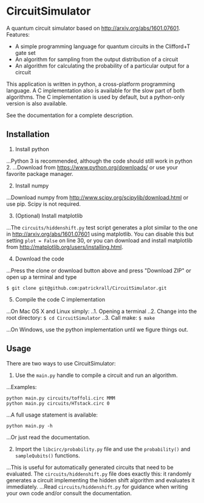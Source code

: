 # CircuitSimulator

A quantum circuit simulator based on http://arxiv.org/abs/1601.07601. Features:

- A simple programming language for quantum circuits in the Clifford+T gate set
- An algorithm for sampling from the output distribution of a circuit
- An algorithm for calculating the probability of a particular output for a circuit

This application is written in python, a cross-platform programming language.
A C implementation also is available for the slow part of both algorithms.
The C implementation is used by default, but a python-only version is also available.

See the documentation for a complete description.

## Installation

1. Install python

...Python 3 is recommended, although the code should still work in python 2.
...Download from https://www.python.org/downloads/ or use your favorite package manager.

2. Install numpy

...Download numpy from http://www.scipy.org/scipylib/download.html or use pip. Scipy is not required.

3. (Optional) Install matplotlib

...The `circuits/hiddenshift.py` test script generates a plot similar to the one in http://arxiv.org/abs/1601.07601 using matplotlib. You can disable this but setting `plot = False` on line 30, or you can download and install matplotlib from http://matplotlib.org/users/installing.html.

4. Download the code

...Press the clone or download button above and press "Download ZIP" or open up a terminal and type
```
$ git clone git@github.com:patrickrall/CircuitSimulator.git
```

5. Compile the code C implementation

...On Mac OS X and Linux simply:
..1. Opening a terminal
..2. Change into the root directory: `$ cd CircuitSimulator`
..3. Call make: `$ make`

...On Windows, use the python implementation until we figure things out.

## Usage

There are two ways to use CircuitSimulator:

1. Use the `main.py` handle to compile a circuit and run an algorithm.

...Examples:
```
python main.py circuits/toffoli.circ MMM
python main.py circuits/HTstack.circ 0
```
...A full usage statement is available:
```
python main.py -h
```
...Or just read the documentation.


2. Import the `libcirc/probability.py` file and use the `probability()` and `sampleQubits()` functions.

...This is useful for automatically generated circuits that need to be evaluated. The `circuits/hiddenshift.py` file does exactly this: it randomly generates a circuit implementing the hidden shift algorithm and evaluates it immediately.
...Read `circuits/hiddenshift.py` for guidance when writing your own code and/or consult the documentation.
